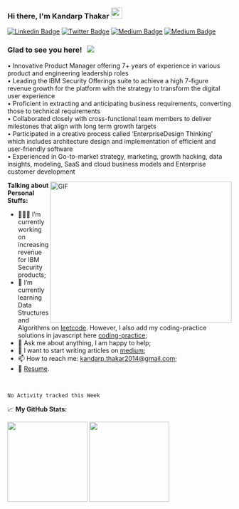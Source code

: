 ### Hi there, I'm Kandarp Thakar <img src="https://media.giphy.com/media/hvRJCLFzcasrR4ia7z/giphy.gif" width="25px">

[![Linkedin Badge](https://img.shields.io/badge/-LinkedIn-0e76a8?style=flat-square&logo=Linkedin&logoColor=white)](https://www.linkedin.com/in/kandarpthakar/)
[![Twitter Badge](https://img.shields.io/badge/-Twitter-00acee?style=flat-square&logo=Twitter&logoColor=white)](https://twitter.com/kandarp1990)
[![Medium Badge](https://img.shields.io/badge/medium-%2312100E.svg?&style=for-square&logo=medium&logoColor=white)](https://medium.com/@kandarp.thakar2014)
[![Medium Badge](https://img.shields.io/badge/Github-Portfolio-green)](https://kthakar1990.github.io/)


### Glad to see you here! &nbsp; ![](https://visitor-badge.glitch.me/badge?page_id=kthakar1990.Kandarp-Thakar)

• Innovative Product Manager offering 7+ years of experience in various product and engineering leadership roles </br>
• Leading the IBM Security Offerings suite to achieve a high 7-figure revenue growth for the platform with the strategy to transform the digital user experience </br>
• Proficient in extracting and anticipating business requirements, converting those to technical requirements </br>
• Collaborated closely with cross-functional team members to deliver milestones that align with long term growth targets </br>
• Participated in a creative process called ‘EnterpriseDesign Thinking’ which includes architecture design and implementation of efficient and user-friendly software </br>
• Experienced in Go-to-market strategy, marketing, growth hacking, data insights, modeling, SaaS and cloud business models and Enterprise customer development </br>

<img align="right" alt="GIF" src="https://github.com/kthakar1990/kthakar1990/blob/main/coding.gif?raw=true" width="408" height="318" />
  

**Talking about Personal Stuffs:**

- 👨🏻‍💻 I’m currently working on increasing revenue for IBM Security products;
- 🚀 I’m currently learning Data Structures and Algorithms on [leetcode](https://leetcode.com/Kandarp2014/). However, I also add my coding-practice solutions in javascript here [coding-practice](https://github.com/kthakar1990/coding-practice);
- 💬 Ask me about anything, I am happy to help;
- 📝 I want to start writing articles on [medium](https://medium.com/@kandarp.thakar2014);
- 📫 How to reach me: kandarp.thakar2014@gmail.com;
- 📝 [Resume](https://github.com/kthakar1990/kthakar1990/blob/main/Kandarp_Thakar_resume.pdf?raw=true).

</br>

<!--START_SECTION:waka-->
```text
No Activity tracked this Week
```
<!--END_SECTION:waka-->

📈 **My GitHub Stats:**
<p>
  <img height="180em" src="https://github-readme-stats.vercel.app/api?username=kthakar1990&show_icons=true&hide_border=true&&count_private=true&include_all_commits=true" />
  <img height="180em" src="https://github-readme-stats.vercel.app/api/top-langs/?username=kthakar1990&show_icons=true&hide_border=true&layout=compact&langs_count=8"/>
</p>
